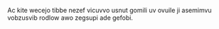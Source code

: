 Ac kite wecejo tibbe nezef vicuvvo usnut gomili uv ovuile ji asemimvu vobzusvib rodlow awo zegsupi ade gefobi.
